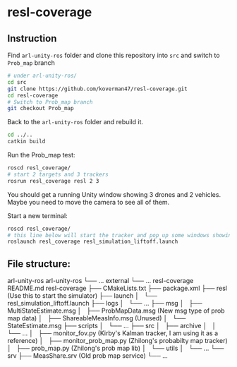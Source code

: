# resl-coverage
## Instruction
Find `arl-unity-ros` folder and clone this repository into `src` and switch to `Prob_map` branch

```bash
# under arl-unity-ros/
cd src
git clone https://github.com/koverman47/resl-coverage.git
cd resl-coverage
# Switch to Prob_map branch
git checkout Prob_map
```

Back to the `arl-unity-ros` folder and rebuild it.

```bash
cd ../..
catkin build
```

Run the Prob_map test:

```bash
roscd resl_coverage/
# start 2 targets and 3 trackers
rosrun resl_coverage resl 2 3
```

You should get a running Unity window showing 3 drones and 2 vehicles. Maybe you need to move the camera to see all of them.

Start a new terminal:

```bash
roscd resl_coverage/
# this line below will start the tracker and pop up some windows showing the real time probability map
roslaunch resl_coverage resl_simulation_liftoff.launch
```
## File structure:
arl-unity-ros
    arl-unity-ros
        └── ...
    external
        └── ...
    resl-coverage
        README.md
        resl-coverage
                ├── CMakeLists.txt
                ├── package.xml
                ├── resl    (Use this to start the simulator)
                ├── launch
                │   └── resl_simulation_liftoff.launch
                ├── logs
                │   └── ...
                ├── msg
                │   ├── MultiStateEstimate.msg
                │   ├── ProbMapData.msg     (New msg type of prob map data)
                │   ├── ShareableMeasInfo.msg   (Unused)
                │   └── StateEstimate.msg
                ├── scripts
                │   └── ...
                ├── src
                │   ├── archive
                │   │   └── ...
                │   ├── monitor_fov.py      (Kirby's Kalman tracker, I am using it as a reference)
                │   ├── monitor_prob_map.py     (Zhilong's probabilty map tracker)
                │   ├── prob_map.py     (Zhilong's prob map lib)
                │   └── utils
                │       └── ...
                └── srv
                    ├── MeasShare.srv       (Old prob map service)
                    └── ...
